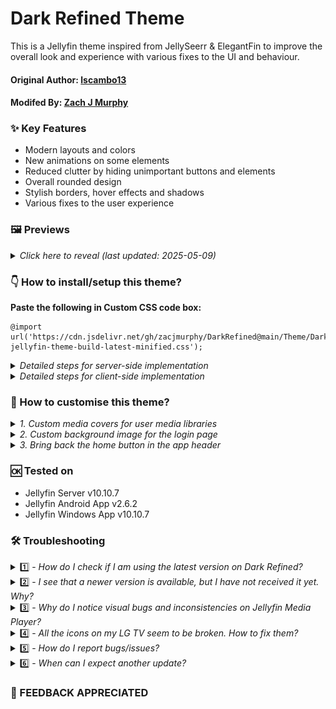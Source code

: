 # Dark Refined Theme
This is a Jellyfin theme inspired from JellySeerr & ElegantFin to improve the overall look and experience with various fixes to the UI and behaviour.

#### **Original Author:** [lscambo13](https://github.com/lscambo13)

#### **Modifed By:** [Zach J Murphy](https://github.com/zacjmurphy)

### ✨ Key Features
- Modern layouts and colors
- New animations on some elements
- Reduced clutter by hiding unimportant buttons and elements
- Overall rounded design
- Stylish borders, hover effects and shadows
- Various fixes to the user experience

### 🖼️ Previews

<details>
  <summary><i>Click here to reveal (last updated: 2025-05-09)</i></summary>

<img src="https://github.com/zacjmurphy/DarkRefined/blob/main/Previews/1.%20Homepage.png" style="width:360px;height:auto;"></img>
<img src="https://github.com/zacjmurphy/DarkRefined/blob/main/Previews/2.%20Movies%20Library.png" style="width:360px;height:auto;"></img>
<img src="https://github.com/zacjmurphy/DarkRefined/blob/main/Previews/3.%20Sidebar.png" style="width:360px;height:auto;"></img>
<img src="https://github.com/zacjmurphy/DarkRefined/blob/main/Previews/4.%20Movie%20Page.png" style="width:360px;height:auto;"></img>
<img src="https://github.com/zacjmurphy/DarkRefined/blob/main/Previews/5.%20Extra%20Dialog.png" style="width:360px;height:auto;"></img>
<img src="https://github.com/zacjmurphy/DarkRefined/blob/main/Previews/6.%20Settings%20Page.png" style="width:360px;height:auto;"></img>
<img src="https://github.com/zacjmurphy/DarkRefined/blob/main/Previews/7.%20Metadata%20Menu.png" style="width:360px;height:auto;"></img>
<img src="https://github.com/zacjmurphy/DarkRefined/blob/main/Previews/8.%20Dashboard%20Settings.png" style="width:360px;height:auto;"></img>
<img src="https://github.com/zacjmurphy/DarkRefined/blob/main/Previews/9.%20Web%20Player.png" style="width:360px;height:auto;"></img>

</details>

### 👇 How to install/setup this theme?

<b>Paste the following in Custom CSS code box:</b>

```
@import url('https://cdn.jsdelivr.net/gh/zacjmurphy/DarkRefined@main/Theme/DarkRefined-jellyfin-theme-build-latest-minified.css');
```

<details>
<summary><i>Detailed steps for server-side implementation</i></summary>

1. Open Dashboard from Administration tab in Settings.
2. Select General tab from the side bar.
3. Scroll down to find Custom CSS code box under Branding section.
4. Paste the custom css in Custom CSS code box.
5. Click save
</details>

<details>
<summary><i>Detailed steps for client-side implementation</i></summary>

1. Open Display tab in Settings.
2. Scroll down to find Custom CSS code box.
3. Paste the custom css in Custom CSS code box.
4. Click save.
</details>

### 🧩 How to customise this theme?

<details>
<summary><i>1. Custom media covers for user media libraries</i></summary>

- [Previews](https://github.com/zacjmurphy/DarkRefined/blob/main/custom-media-covers.md#%EF%B8%8F-presets-modify-these-styles-according-to-your-own-liking)

- Read more about this experimental add-on [here](https://github.com/zacjmurphy/DarkRefined/blob/main/custom-media-covers.md)

</details>

<details>
<summary><i>2. Custom background image for the login page</i></summary>

- [Preview](https://user-images.githubusercontent.com/16425113/129554147-6ac7ba51-43e7-4c8e-ba77-e646a3ef6b12.jpg)

- To enable the background wallpaper on the login screen, first tick the 'Enable the splash screen' option in your Jellyfin Dashboard below the Custom CSS Box.

- Second, copy and paste the following code at the end in Custom CSS box but don't save yet.

  ```
  :root {
    --loginPageBgUrl: url('<YOUR-JELLYFIN-SERVER-ADDRESS>/Branding/Splashscreen?format=webp&foregroundLayer=1&quality=33&width=3840&height=2160&blur=2');
  }
  ```

- Third, replace `<YOUR-JELLYFIN-SERVER-ADDRESS>` with your Jellyfin server address, for example, `http://192.168.0.1:8097`.

- Don't forget the correct http or https in your domain.

- You can also modify the parameters, for example blur size or the resolution, according to your liking.

- Once done, save and refresh your apps and webpages.
</details>

<details>
<summary><i>3. Bring back the home button in the app header</i></summary>

- Read more about steps [here](https://github.com/zacjmurphy/DarkRefined/issues/51)

</details>

### 🆗 Tested on
- Jellyfin Server v10.10.7
- Jellyfin Android App v2.6.2
- Jellyfin Windows App v10.10.7

### 🛠️ Troubleshooting
<details>
<summary>1️⃣ - <i>How do I check if I am using the latest version on Dark Refined?</i></summary>

- To make sure that you are using the latest version of Dark Refined, check the version number at the bottom in the Dashboard screen.

- It should be something like Dark Refined v25.03.XX
</details>

<details>
<summary>2️⃣ - <i>I see that a newer version is available, but I have not received it yet. Why?</i></summary>

- If Dashboard footer shows an old version, it means that your app is still using an old cache.

- Once that cache is updated, the new version will be loaded.

- To get the latest version, you will need to clear cache. There are multiple ways to do it.

- On web version, force a hard refresh of the page using CTRL + F5.

- On apps, try signing out and back in again. OR in case of Jellyfin Media Player on windows, you might need to delete the cache folder. That should definitely pull the latest version.
</details>

<details>
<summary>3️⃣ - <i>Why do I notice visual bugs and inconsistencies on Jellyfin Media Player?</i></summary>

- Currently JMP uses Qt 5.x which uses an outdated web engine, so many new CSS features do not work. Once they release a new version based on Qt 6.x, most issues should automatically be resolved. Until then, I advise using the web app instead.
</details>

<details>
<summary>4️⃣ - <i>All the icons on my LG TV seem to be broken. How to fix them?</i></summary>

- It seems that modern Material Icons which this theme uses are [not compatible on some WebOS TVs](https://github.com/zacjmurphy/DarkRefined/issues/39). There is a [huge similar thread](https://www.reddit.com/r/youtubetv/comments/e27go3/chinese_symbols_instead_of_icons_on_lg_tv/) about this.

- This bug can be fixed by using the older icons, so I have implemented the following workaround to bring back older, supported icons.

- Simply add the following code at the end in Custom CSS box and save, then refresh your apps and webpages:

  ```
  :root {
    --iconPack: 'Material Icons';
  }
  ```

</details>

<details>
<summary>5️⃣ - <i>How do I report bugs/issues?</i></summary>

- First check [here](https://github.com/zacjmurphy/DarkRefined/issues?q=) whether a similar issue has been reported already. If it exists, upvote and comment there to let me know.

- Alternatively, create a new issue [here](https://github.com/zacjmurphy/DarkRefined/issues/new/choose).


</details>
<details>
<summary>6️⃣ - <i>When can I expect another update?</i></summary>

- 🤷
</details>

### 🙏 FEEDBACK APPRECIATED

